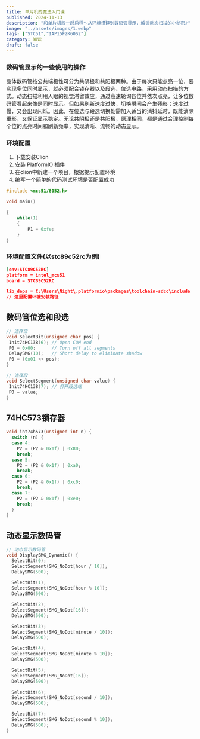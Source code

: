 ```yaml
---
title: 单片机的魔法入门课
published: 2024-11-13
description: "和单片机酱一起启程～从环境搭建到数码管显示，解锁动态扫描的小秘密♪"
image: "../assets/images/1.webp"
tags: ["STC51","IAP15F2K60S2"]
category: 知识
draft: false
---
```


### 数码管显示的一些使用的操作

晶体数码管按公共端极性可分为共阴极和共阳极两种。由于每次只能点亮一位，要实现多位同时显示，就必须配合锁存器以及段选、位选电路，采用动态扫描的方式。动态扫描利用人眼的视觉滞留效应，通过高速轮询各位并依次点亮，让多位数码管看起来像是同时显示。但如果刷新速度过快，切换瞬间会产生残影；速度过慢，又会出现闪烁。因此，在位选与段选切换处需加入适当的消抖延时，既能消除重影，又保证显示稳定。无论共阴极还是共阳极，原理相同，都是通过合理控制每个位的点亮时间和刷新频率，实现清晰、流畅的动态显示。


### 环境配置

1. 下载安装Clion
2. 安装 PlatformIO 插件
3. 在clion中新建一个项目，根据提示配置环境
4. 编写一个简单的代码测试环境是否配置成功

```c
#include <mcs51/8052.h>

void main()

{
    while(1)
    {
        P1 = 0xfe;
    }
}
```

### 环境配置文件(以stc89c52rc为例)

```json
[env:STC89C52RC]
platform = intel_mcs51
board = STC89C52RC

lib_deps = C:\Users\Night\.platformio\packages\toolchain-sdcc\include 
// 这里配置环境安装路径
```


## 数码管位选和段选
    
 ```c
// 选择位
void SelectBit(unsigned char pos) {
  Init74HC138(6); // Open COM end
  P0 = 0x00;      // Turn off all segments
  DelaySMG(10);   // Short delay to eliminate shadow
  P0 = (0x01 << pos);
}

// 选择段
void SelectSegment(unsigned char value) {
  Init74HC138(7); // 打开段选端
  P0 = value;
}

```

## 74HC573锁存器

```c
void int74h573(unsigned int n) {
  switch (n) {
  case 4:
    P2 = (P2 & 0x1f) | 0x80;
    break;
  case 5:
    P2 = (P2 & 0x1f) | 0xa0;
    break;
  case 6:
    P2 = (P2 & 0x1f) | 0xc0;
    break;
  case 7:
    P2 = (P2 & 0x1f) | 0xe0;
    break;
  }
}

```

##  动态显示数码管
```c
// 动态显示数码管
void DisplaySMG_Dynamic() {
  SelectBit(0);
  SelectSegment(SMG_NoDot[hour / 10]);
  DelaySMG(500);

  SelectBit(1);
  SelectSegment(SMG_NoDot[hour % 10]);
  DelaySMG(500);

  SelectBit(2);
  SelectSegment(SMG_NoDot[16]);
  DelaySMG(500);

  SelectBit(3);
  SelectSegment(SMG_NoDot[minute / 10]);
  DelaySMG(500);

  SelectBit(4);
  SelectSegment(SMG_NoDot[minute % 10]);
  DelaySMG(500);

  SelectBit(5);
  SelectSegment(SMG_NoDot[16]);
  DelaySMG(500);

  SelectBit(6);
  SelectSegment(SMG_NoDot[second / 10]);
  DelaySMG(500);

  SelectBit(7);
  SelectSegment(SMG_NoDot[second % 10]);
  DelaySMG(500);
}

```